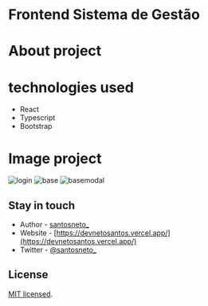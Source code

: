 # Frontend Sistema de Gestão

# About project

# technologies used
- React
- Typescript
- Bootstrap

# Image project

![login](https://user-images.githubusercontent.com/89228679/206308771-a469938e-1947-41b4-a68e-a51937d45b4b.png)
![base](https://user-images.githubusercontent.com/89228679/206308784-0b3a9490-c2e6-40b2-b04e-593bff90fe00.png)
![basemodal](https://user-images.githubusercontent.com/89228679/206308795-459a48f9-4ca4-45e8-a103-20d78a2c7d42.png)


## Stay in touch

- Author - [santosneto_](https://www.instagram.com/santosneto_/)
- Website - [https://devnetosantos.vercel.app/](https://devnetosantos.vercel.app/)
- Twitter - [@santosneto_](https://twitter.com/santosneto_)

## License

[MIT licensed](LICENSE).